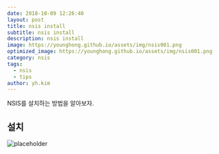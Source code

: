 ```yaml
---
date: 2018-10-09 12:26:40
layout: post
title: nsis install
subtitle: nsis install
description: nsis install
image: https://younghong.github.io/assets/img/nsis001.png
optimized_image: https://younghong.github.io/assets/img/nsis001.png
category: nsis
tags:
  - nsis
  - tips
author: yh.kim
---
```


NSIS를 설치하는 방법을 알아보자.

## 설치

![placeholder](https://younghong.github.io/assets/img/nsis001.png "install file")











